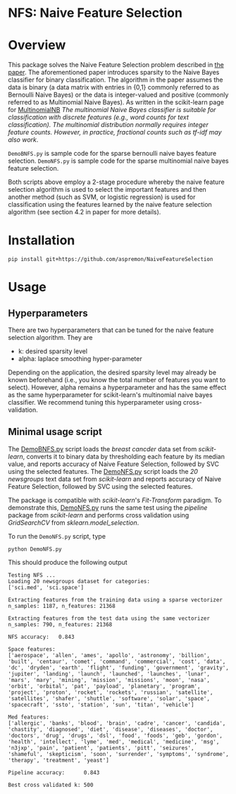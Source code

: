 
NFS: Naive Feature Selection
=======

# Overview
This package solves the Naive Feature Selection problem described in [the paper](https://arxiv.org/abs/1905.09884). The aforementioned paper introduces sparsity to the Naive Bayes classifier for binary classification. The algorithm in the paper assumes the data is binary (a data matrix with entries in {0,1} commonly referred to as Bernoulli Naive Bayes) or the data is integer-valued and positive (commonly referred to as Multinomial Naive Bayes). As written in the scikit-learn page for [MultinomialNB](https://scikit-learn.org/stable/modules/generated/sklearn.naive_bayes.MultinomialNB.html) *The multinomial Naive Bayes classifier is suitable for classification with discrete features (e.g., word counts for text classification). The multinomial distribution normally requires integer feature counts. However, in practice, fractional counts such as tf-idf may also work*.



``` DemoBNFS.py ``` is sample code for the sparse bernoulli naive bayes feature selection.
``` DemoNFS.py ``` is sample code for the sparse multinomial naive bayes feature selection.

Both scripts above employ a 2-stage procedure whereby the naive feature selection algorithm is used to select the important features and then another method (such as SVM, or logistic regression) is used for classification using the features learned by the naive feature selection algorithm (see section 4.2 in paper for more details).

# Installation

```
pip install git+https://github.com/aspremon/NaiveFeatureSelection
```

# Usage

## Hyperparameters

There are two hyperparameters that can be tuned for the naive feature selection algorithm. They are
* k: desired sparsity level
* alpha: laplace smoothing hyper-parameter

Depending on the application, the desired sparsity level may already be known beforehand (i.e., you know the total number of features you want to select). However, alpha remains a hyperparameter and has the same effect as the same hyperparameter for scikit-learn's multinomial naive bayes classifier. We recommend tuning this hyperparameter using cross-validation.

## Minimal usage script

The [DemoBNFS.py](DemoBNFS.py) script loads the *breast cancder* data set from *scikit-learn*, converts it to binary data by thresholding each feature by its median value, and reports accuracy of Naive Feature Selection, followed by SVC using the selected features. The [DemoNFS.py](DemoNFS.py) script loads the *20 newsgroups* text data set from *scikit-learn* and reports accuracy of Naive Feature Selection, followed by SVC using the selected features. 

The package is compatible with *scikit-learn*'s *Fit-Transform* paradigm. To demonstrate this, [DemoNFS.py](DemoNFS.py) runs the same test using the *pipeline* package from *scikit-learn* and performs cross validation using *GridSearchCV* from *sklearn.model_selection*.

To run the `DemoNFS.py` script, type
```
python DemoNFS.py
```

This should produce the following output

```
Testing NFS ...
Loading 20 newsgroups dataset for categories:
['sci.med', 'sci.space']

Extracting features from the training data using a sparse vectorizer
n_samples: 1187, n_features: 21368

Extracting features from the test data using the same vectorizer
n_samples: 790, n_features: 21368

NFS accuracy:   0.843

Space features:
['aerospace', 'allen', 'ames', 'apollo', 'astronomy', 'billion', 'built', 'centaur', 'comet', 'command', 'commercial', 'cost', 'data', 'dc', 'dryden', 'earth', 'flight', 'funding', 'government', 'gravity', 'jupiter', 'landing', 'launch', 'launched', 'launches', 'lunar', 'mars', 'mary', 'mining', 'mission', 'missions', 'moon', 'nasa', 'orbit', 'orbital', 'pat', 'payload', 'planetary', 'program', 'project', 'proton', 'rocket', 'rockets', 'russian', 'satellite', 'satellites', 'shafer', 'shuttle', 'software', 'solar', 'space', 'spacecraft', 'ssto', 'station', 'sun', 'titan', 'vehicle']

Med features:
['allergic', 'banks', 'blood', 'brain', 'cadre', 'cancer', 'candida', 'chastity', 'diagnosed', 'diet', 'disease', 'diseases', 'doctor', 'doctors', 'drug', 'drugs', 'dsl', 'food', 'foods', 'geb', 'gordon', 'health', 'intellect', 'lyme', 'med', 'medical', 'medicine', 'msg', 'n3jxp', 'pain', 'patient', 'patients', 'pitt', 'seizures', 'shameful', 'skepticism', 'soon', 'surrender', 'symptoms', 'syndrome', 'therapy', 'treatment', 'yeast']

Pipeline accuracy:      0.843

Best cross validated k: 500
```

